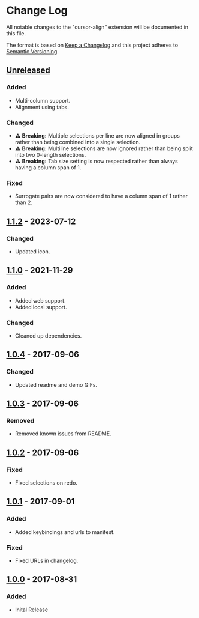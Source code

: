# Change Log
All notable changes to the "cursor-align" extension will be documented in this file.

The format is based on [Keep a Changelog](http://keepachangelog.com/en/1.0.0/) and this project adheres to [Semantic Versioning](http://semver.org/spec/v2.0.0.html).

## [Unreleased]
### Added
- Multi-column support.
- Alignment using tabs.

### Changed
- ⚠️ **Breaking:** Multiple selections per line are now aligned in groups rather than being combined into a single selection.
- ⚠️ **Breaking:** Multiline selections are now ignored rather than being split into two 0-length selections.
- ⚠️ **Breaking:** Tab size setting is now respected rather than always having a column span of 1.

### Fixed
- Surrogate pairs are now considered to have a column span of 1 rather than 2.

## [1.1.2] - 2023-07-12
### Changed
- Updated icon.

## [1.1.0] - 2021-11-29
### Added
- Added web support.
- Added local support.

### Changed
- Cleaned up dependencies.

## [1.0.4] - 2017-09-06
### Changed
- Updated readme and demo GIFs.

## [1.0.3] - 2017-09-06
### Removed
- Removed known issues from README.

## [1.0.2] - 2017-09-06
### Fixed
- Fixed selections on redo.

## [1.0.1] - 2017-09-01
### Added
- Added keybindings and urls to manifest.

### Fixed
- Fixed URLs in changelog.

## [1.0.0] - 2017-08-31
### Added
- Inital Release

[Unreleased]: https://github.com/yo1dog/vscode-cursor-align/compare/v1.1.2...HEAD
[1.1.2]: https://github.com/yo1dog/vscode-cursor-align/compare/v1.1.0...v1.1.2
[1.1.0]: https://github.com/yo1dog/vscode-cursor-align/compare/v1.0.4...v1.1.0
[1.0.4]: https://github.com/yo1dog/vscode-cursor-align/compare/v1.0.3...v1.0.4
[1.0.3]: https://github.com/yo1dog/vscode-cursor-align/compare/v1.0.2...v1.0.3
[1.0.2]: https://github.com/yo1dog/vscode-cursor-align/compare/v1.0.1...v1.0.2
[1.0.1]: https://github.com/yo1dog/vscode-cursor-align/compare/v1.0.0...v1.0.1
[1.0.0]: https://github.com/yo1dog/vscode-cursor-align/releases/tag/v1.0.0
